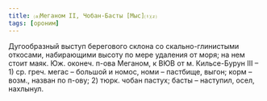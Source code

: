 ```yaml
---
title: ⒜Меганом II, Чобан-Басты [Мыс]⒯⒵
tags: [ороним]
---
```


Дугообразный выступ берегового склона со скально-глинистыми откосами,
набирающими высоту по мере удаления от моря; на нем стоит маяк. Юж. оконеч.
п-ова Меганом, к ВЮВ от м. Кильсе-Бурун III – 1) ср. греч. мегас – большой и
номос, номи – пастбище, выгон; корм – возм., назван по п-ову; 2) тюрк. чобан
пастух; басты – наступил, осел, нахлынул.
